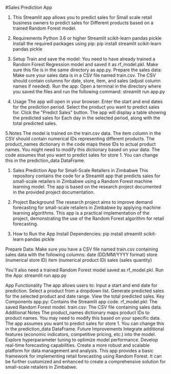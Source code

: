 #Sales Prediction App

1. This Streamlit app allows you to predict sales for 
Small scale retail business owners to predict sales for 
Different products based on a trained Random Forest model.

2. Requirements
Python 3.6 or higher
Streamlit
scikit-learn
pandas
pickle
Install the required packages using pip:
pip install streamlit scikit-learn pandas pickle

3. Setup
Train and save the model: You need to have already trained a Random Forest Regression model
and saved it as rf_model.pkl. Make sure this file is in the same directory as app.py.
Prepare the sales data: Make sure your sales data is in a CSV file named train.csv. 
The CSV should contain columns for date, store, item, and sales (adjust column names if needed).
Run the app: Open a terminal in the directory where you saved the files and run the following command:
streamlit run app.py


4. Usage
The app will open in your browser.
Enter the start and end dates for the prediction period.
Select the product you want to predict sales for.
Click the "Predict Sales" button.
The app will display a table showing the predicted sales for
Each day in the selected period, along with the total predicted sales.

5.Notes
The model is  trained on the train.csv data.
The item column in the CSV should contain numerical IDs representing different products.
The product_names dictionary in the code maps these IDs to actual product names.
You might need to modify this dictionary based on your data.
The code assumes that you want to predict sales for store 1. 
You can change this in the prediction_data DataFrame.
 
1. Sales Prediction App for Small-Scale Retailers in Zimbabwe
This repository contains the code for a Streamlit app that predicts sales for
small-scale retailers in Zimbabwe using a Random Forest machine learning model. 
The app is based on the research project documented in the provided project documentation.

2. Project Background
The research project aims to improve demand forecasting for
small-scale retailers in Zimbabwe by applying machine learning algorithms.
This app is a practical implementation of the project,
demonstrating the use of the Random Forest algorithm for retail forecasting.

3. How to Run the App
Install Dependencies:
pip install streamlit scikit-learn pandas pickle

Prepare Data:
Make sure you have a CSV file named train.csv containing sales data with the following columns:
date (DD/MM/YYYY format)
store (numerical store ID)
item (numerical product ID)
sales (sales quantity)

You'll also need a trained Random Forest model saved as rf_model.pkl.
Run the App:
streamlit run app.py

App Functionality
The app allows users to:
Input a start and end date for prediction.
Select a product from a dropdown list.
Generate predicted sales for the selected product and date range.
View the total predicted sales.
Key Components
app.py: Contains the Streamlit app code.
rf_model.pkl: The saved Random Forest model.
train.csv: The CSV file containing sales data.
Additional Notes
The product_names dictionary maps product IDs to product names. You may need to modify this based on your specific data.
The app assumes you want to predict sales for store 1. You can change this in the prediction_data DataFrame.
Future Improvements
Integrate additional features (economic indicators, competitive pricing, etc.) into the model.
Explore hyperparameter tuning to optimize model performance.
Develop real-time forecasting capabilities.
Create a more robust and scalable platform for data management and analysis.
This app provides a basic framework for implementing retail forecasting using Random Forest. It can be further customized and enhanced to create a comprehensive solution for small-scale retailers in Zimbabwe.
